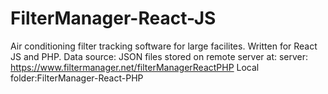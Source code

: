 # FilterManager-React-JS
 Air conditioning filter tracking software for large facilites. Written for React JS and PHP.
 Data source: JSON files stored on remote server at: server: https://www.filtermanager.net/filterManagerReactPHP
 Local folder:FilterManager-React-PHP
 
